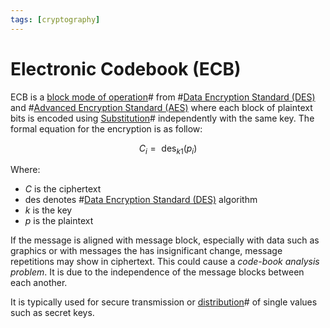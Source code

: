 ```yaml
---
tags: [cryptography]
---
```


# Electronic Codebook (ECB)

ECB is a [block mode of operation](202209281239.md)# from
#[Data Encryption Standard (DES)](202209012203.md) and #[Advanced Encryption Standard (AES)](202209012213.md)
where each block of plaintext bits is encoded using
[Substitution](202209281136.md)# independently with the same key. The formal
equation for the encryption is as follow:

$$
C_i = \text{ des}_{k1} (p_i)
$$

Where:
- $C$ is the ciphertext
- $\text{des}$ denotes #[Data Encryption Standard (DES)](202209012203.md)
  algorithm
- $k$ is the key
- $p$ is the plaintext

If the message is aligned with message block, especially with data such as
graphics or with messages the has insignificant change, message repetitions may
show in ciphertext. This could cause a *code-book analysis problem*. It is due
to the independence of the message blocks between each another.

It is typically used for secure transmission or [distribution](202210062203.md)#
of single values such as secret keys.
